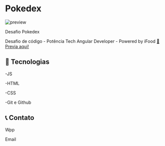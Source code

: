 # Pokedex

![preview](./.github/download.png)

Desafio Pokedex

Desafio de código - Potência Tech Angular Developer - Powered by iFood 
[🔗 Previa aqui!](https://coach-wiki.github.io/pokedex/)



## 🔧 Tecnologias

-JS

-HTML

-CSS

-Git e Github

## 📞 Contato

Wpp 

Email
